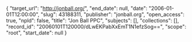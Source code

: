 {
  "target_url": "http://jonball.org/", 
  "end_date": null, 
  "date": "2006-01-01T12:00:00", 
  "slug": 43188311, 
  "publisher": "jonball.org", 
  "open_access": true, 
  "npld": false, 
  "title": "Jon Ball PPC", 
  "subjects": [], 
  "collections": [], 
  "record_id": "20060101T120000/dLwEKPabXxEmT1N1efzSog==", 
  "scope": "root", 
  "start_date": null
}

